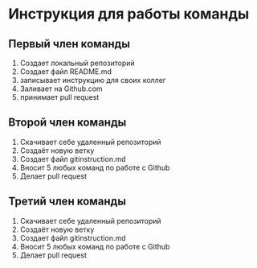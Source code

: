 # Инструкция для работы команды

## Первый член команды

1. Создает локальный репозиторий
2. Создает файл README.md
3. записывает инструкцию для своих коллег
4. Заливает на Github.com
5. принимает pull request
## Второй член команды
1. Скачивает себе удаленный репозиторий
2. Создаёт новую ветку
3. Создает файл gitinstruction.md
4. Вносит 5 любых команд по работе с Github
5. Делает pull request

## Третий член команды
1. Скачивает себе удаленный репозиторий
2. Создаёт новую ветку
3. Создает файл gitinstruction.md
4. Вносит 5 любых команд по работе с Github
5. Делает pull request